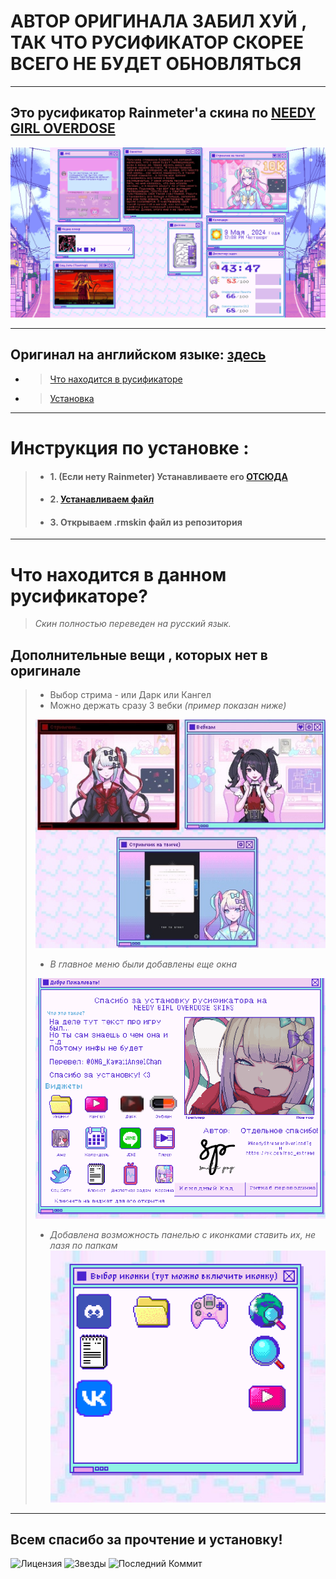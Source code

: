 # АВТОР ОРИГИНАЛА ЗАБИЛ ХУЙ , ТАК ЧТО РУСИФИКАТОР СКОРЕЕ ВСЕГО НЕ БУДЕТ ОБНОВЛЯТЬСЯ
---

## Это русификатор Rainmeter'а скина по [ NEEDY GIRL OVERDOSE](https://store.steampowered.com/app/1451940/NEEDY_GIRL_OVERDOSE/)

![Демо](files/demostratiton.png)
___
## Оригинал на английском языке: [здесь](https://github.com/lezzthanthree/Needy-Streamer-Overload)

* > [Что находится в русификаторе](https://github.com/ArThirtyFour/Russian-Needy-Streamer-Overload?tab=readme-ov-file#%D1%87%D1%82%D0%BE-%D0%BD%D0%B0%D1%85%D0%BE%D0%B4%D0%B8%D1%82%D1%81%D1%8F-%D0%B2-%D0%B4%D0%B0%D0%BD%D0%BD%D0%BE%D0%BC-%D1%80%D1%83%D1%81%D0%B8%D1%84%D0%B8%D0%BA%D0%B0%D1%82%D0%BE%D1%80%D0%B5)
* > [Установка](https://github.com/ArThirtyFour/Russian-Needy-Streamer-Overload?tab=readme-ov-file#%D0%B8%D0%BD%D1%81%D1%82%D1%80%D1%83%D0%BA%D1%86%D0%B8%D1%8F-%D0%BF%D0%BE-%D1%83%D1%81%D1%82%D0%B0%D0%BD%D0%BE%D0%B2%D0%BA%D0%B5-)

___
# Инструкция по установке : 
> * #### 1. (Если нету Rainmeter) Устанавливаете его [ОТСЮДА](https://www.rainmeter.net/)
> * #### 2. [Устанавливаем файл](https://github.com/ArThirtyFour/Russian-Needy-Streamer-Overload/releases)
> * #### 3. Открываем .rmskin файл из репозитория
___

# Что находится в данном русификаторе?
> _Скин полностью переведен на русский язык._
## Дополнительные вещи , которых нет в оригинале
> * Выбор стрима - или Дарк или Кангел
> * Можно держать сразу 3 вебки _(пример показан ниже)_
> 
> ![Итог](files/add.jpg)
>
> 
> * _В главное меню были добавлены еще окна_
>   
> ![Меню](files/start_menu.jpg)
> 
>
> * _Добавлена возможность панелью с иконками ставить их, не лазя по папкам_
> ![Иконки](files/icons.png)
___
## Всем спасибо за прочтение и установку!
![Лицензия](https://img.shields.io/github/license/ArThirtyFour/Russian-Needy-Streamer-Overload?style=for-the-badge)
![Звезды](https://img.shields.io/github/stars/ArThirtyFour/Russian-Needy-Streamer-Overload?style=for-the-badge)
![Последний Коммит](https://img.shields.io/github/last-commit/ArThirtyFour/Russian-Needy-Streamer-Overload?style=for-the-badge)
